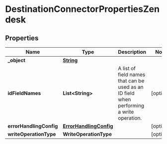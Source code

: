 

# DestinationConnectorPropertiesZendesk


## Properties

| Name | Type | Description | Notes |
|------------ | ------------- | ------------- | -------------|
|**_object** | [**String**](String.md) |  |  |
|**idFieldNames** | **List&lt;String&gt;** |  A list of field names that can be used as an ID field when performing a write operation.  |  [optional] |
|**errorHandlingConfig** | [**ErrorHandlingConfig**](ErrorHandlingConfig.md) |  |  [optional] |
|**writeOperationType** | **WriteOperationType** |  |  [optional] |



